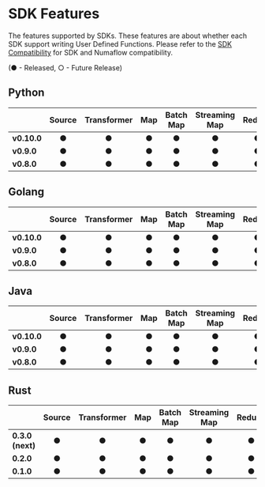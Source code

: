 # SDK Features

The features supported by SDKs. These features are about whether each SDK support writing User Defined Functions. 
Please refer to the [SDK Compatibility](./compatibility.md) for SDK and Numaflow compatibility.

(● - Released, ○ - Future Release)

## Python

|                  | Source | Transformer | Map | Batch Map | Streaming Map | Reduce | Reduce Streaming | Reduce Sessions | Accumulator | Sink |
|:-----------------|:------:|:-----------:|:---:|:---------:|:-------------:|:------:|:----------------:|:---------------:|:-----------:|:----:|
| __v0.10.0__      |   ●    |      ●      |  ●  |     ●     |       ●       |   ●    |        ●         |                 |      ●      |  ●   |
| __v0.9.0__       |   ●    |      ●      |  ●  |     ●     |       ●       |   ●    |        ●         |                 |             |  ●   |
| __v0.8.0__       |   ●    |      ●      |  ●  |     ●     |       ●       |   ●    |        ●         |                 |             |  ●   |

## Golang

|             | Source | Transformer | Map | Batch Map | Streaming Map | Reduce | Reduce Streaming | Reduce Sessions | Accumulator | Sink |
|:------------|:------:|:-----------:|:---:|:---------:|:-------------:|:------:|:----------------:|:---------------:|:-----------:|:----:|
| __v0.10.0__ |   ●    |      ●      |  ●  |     ●     |       ●       |   ●    |        ●         |        ●        |      ●      |  ●   |
| __v0.9.0__  |   ●    |      ●      |  ●  |     ●     |       ●       |   ●    |        ●         |        ●        |             |  ●   |
| __v0.8.0__  |   ●    |      ●      |  ●  |     ●     |       ●       |   ●    |        ●         |        ●        |             |  ●   |

## Java

|             | Source | Transformer | Map | Batch Map | Streaming Map | Reduce | Reduce Streaming | Reduce Sessions | Accumulator | Sink |
|:------------|:------:|:-----------:|:---:|:---------:|:-------------:|:------:|:----------------:|:---------------:|:-----------:|:----:|
| __v0.10.0__ |   ●    |      ●      |  ●  |     ●     |       ●       |   ●    |        ●         |        ●        |      ●      |  ●   |
| __v0.9.0__  |   ●    |      ●      |  ●  |     ●     |       ●       |   ●    |        ●         |        ●        |             |  ●   |
| __v0.8.0__  |   ●    |      ●      |  ●  |     ●     |       ●       |   ●    |        ●         |        ●        |             |  ●   |


## Rust

|                  | Source | Transformer | Map | Batch Map | Streaming Map | Reduce | Reduce Streaming | Reduce Sessions | Accumulator | Sink |
|:-----------------|:------:|:-----------:|:---:|:---------:|:-------------:|:------:|:----------------:|:---------------:|:-----------:|:----:|
| __0.3.0 (next)__ |   ●    |      ●      |  ●  |     ●     |       ●       |   ●    |        ●         |        ○        |      ○      |  ●   |
| __0.2.0__        |   ●    |      ●      |  ●  |     ●     |       ●       |   ●    |        ●         |        ●        |             |  ●   |
| __0.1.0__        |   ●    |      ●      |  ●  |     ●     |       ●       |   ●    |        ●         |        ●        |             |  ●   |
